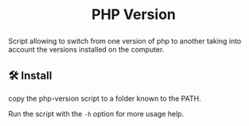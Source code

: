 # <p align="center">PHP Version</p>

Script allowing to switch from one version of php to another taking into account the versions installed on the computer.

## 🛠️ Install 
copy the php-version script to a folder known to the PATH.

Run the script with the ```-h``` option for more usage help.